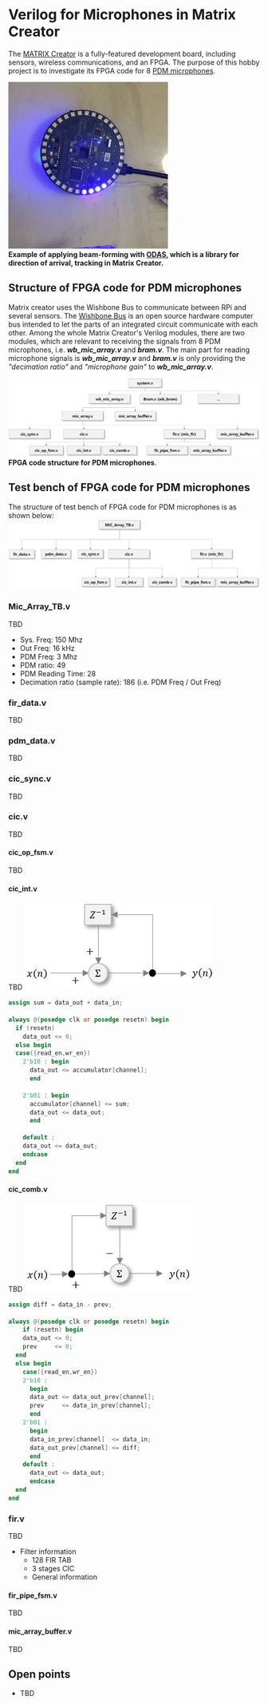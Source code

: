 # Verilog for Microphones in Matrix Creator
The [MATRIX Creator](https://matrix-io.github.io/matrix-documentation/matrix-creator/overview/) is a fully-featured development board, including sensors, wireless communications, and an FPGA. The purpose of this hobby project is to investigate its FPGA code for 8 [PDM microphones](https://matrix-io.github.io/matrix-documentation/matrix-creator/resources/microphone/).  

![Matrix Creator ODAS example](Pictures/ODAS_Matrix_Creator.gif)
</br>**Example of applying beam-forming with [ODAS](https://www.hackster.io/matrix-labs/direction-of-arrival-for-matrix-voice-creator-using-odas-b7a15b), which is a library for direction of arrival, tracking in Matrix Creator.**

## Structure of FPGA code for PDM microphones
Matrix creator uses the Wishbone Bus to communicate between RPi and several sensors. The [Wishbone Bus](https://en.wikipedia.org/wiki/Wishbone_(computer_bus)) is an open source hardware computer bus intended to let the parts of an integrated circuit communicate with each other. Among the whole Matrix Creator's Verilog modules, there are two modules, which are relevant to receiving the signals from 8 PDM microphones, i.e. ***wb_mic_array.v*** and ***bram.v***. The main part for reading microphone signals is ***wb_mic_array.v*** and ***bram.v*** is only providing the *"decimation ratio"* and *"microphone gain"* to ***wb_mic_array.v***.

![FPGA_File_Structure](Pictures/FPGA_File_Structure.png)
</br> **FPGA code structure for PDM microphones**.

## Test bench of FPGA code for PDM microphones
The structure of test bench of FPGA code for PDM microphones is as shown below:
![TestBench_Structure](Pictures/FPGA_TestBench_Structure.png)

### Mic_Array_TB.v
TBD
- Sys. Freq: 150 Mhz
- Out Freq: 16 kHz
- PDM Freq: 3 Mhz
- PDM ratio: 49
- PDM Reading Time: 28
- Decimation ratio (sample rate): 186 (i.e. PDM Freq / Out Freq)


### fir_data.v
TBD

### pdm_data.v
TBD

### cic_sync.v
TBD

### cic.v
TBD

#### cic_op_fsm.v
TBD

#### cic_int.v
TBD
![Integrator Filter in CIC](Pictures/Integrator_Filter.png)

```verilog
assign sum = data_out + data_in;

always @(posedge clk or posedge resetn) begin
  if (resetn)
    data_out <= 0;
  else begin
  case({read_en,wr_en})
    2'b10 : begin
      data_out <= accumulator[channel];
      end

    2'b01 : begin
      accumulator[channel] <= sum;
      data_out <= data_out; 
      end

    default :
    data_out <= data_out;
    endcase
  end
end
```


#### cic_comb.v
TBD
![Comb Filter in CIC](Pictures/Comb_Filter.png)

```verilog
assign diff = data_in - prev;

always @(posedge clk or posedge resetn) begin
    if (resetn) begin
    data_out <= 0;
    prev     <= 0;
  end
  else begin
    case({read_en,wr_en})
    2'b10 :
      begin
      data_out <= data_out_prev[channel];
      prev     <= data_in_prev[channel];
      end
    2'b01 :
      begin
      data_in_prev[channel]  <= data_in;
      data_out_prev[channel] <= diff;
      end
    default :
      data_out <= data_out;
      endcase
  end
end
```


### fir.v
TBD
- Filter information
  - 128 FIR TAB
  - 3 stages CIC
  - General information

#### fir_pipe_fsm.v
TBD

#### mic_array_buffer.v
TBD



## Open points
- TBD

